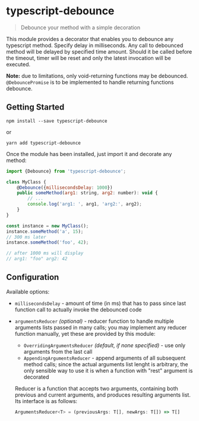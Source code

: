 # typescript-debounce

> Debounce your method with a simple decoration

This module provides a decorator that enables you to debounce any typescript method.
Specify delay in milliseconds. Any call to debounced method will be delayed by specified time amount. Should it be called before the timeout, timer will be reset and only the latest invocation will be executed.

**Note:** due to limitations, only void-returning functions may be debounced. `@DebouncePromise` is to be implemented to handle returning functions debounce. 

## Getting Started

```shell
npm install --save typescript-debounce
```

or

```
yarn add typescript-debounce
```

Once the module has been installed, just import it and decorate any method:

```js
import {Debounce} from 'typescript-debounce';

class MyClass {
    @Debounce({millisecondsDelay: 1000})
    public someMethod(arg1: string, arg2: number): void {
        // ...
        console.log('arg1: ', arg1, 'arg2:', arg2);
    }
}
```

```js
const instance = new MyClass();
instance.someMethod('a', 15);
// 300 ms later
instance.someMethod('foo', 42);

// after 1000 ms will display
// arg1: "foo" arg2: 42
```

## Configuration
Available options:

- `millisecondsDelay` - amount of time (in ms) that has to pass since last function call to actually invoke the debounced code
- `argumentsReducer` *(optional)* - reducer function to handle multiple arguments lists passed in many calls; you may implement any reducer function manually, yet these are provided by this module:
    - `OverridingArgumentsReducer` *(default, if none specified)* - use only arguments from the last call
    - `AppendingArgumentsReducer` - append arguments of all subsequent method calls; since the actual arguments list lenght is arbitrary, the only sensible way to use it is when a function with "rest" argument is decorated

    Reducer is a function that accepts two arguments, containing both previous and current arguments, and produces resulting arguments list. Its interface is as follows:
    ```js
    ArgumentsReducer<T> = (previousArgs: T[], newArgs: T[]) => T[]
    ```
